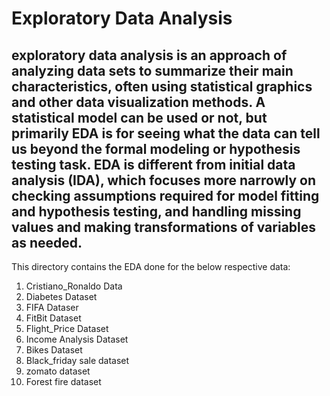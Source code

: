 # Exploratory Data Analysis

## exploratory data analysis is an approach of analyzing data sets to summarize their main characteristics, often using statistical graphics and other data visualization methods. A statistical model can be used or not, but primarily EDA is for seeing what the data can tell us beyond the formal modeling or hypothesis testing task. EDA is different from initial data analysis (IDA), which focuses more narrowly on checking assumptions required for model fitting and hypothesis testing, and handling missing values and making transformations of variables as needed.

This directory contains the EDA done for the below respective data:

1. Cristiano_Ronaldo Data
2. Diabetes Dataset
3. FIFA Dataser
4. FitBit Dataset
5. Flight_Price Dataset
6. Income Analysis Dataset
7. Bikes Dataset
8. Black_friday sale dataset
9. zomato dataset
10. Forest fire dataset
